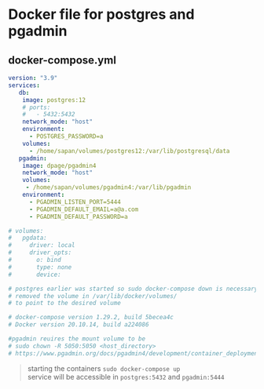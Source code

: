 # Docker file for postgres and pgadmin

## docker-compose.yml
```yaml
version: "3.9"
services:
   db:
    image: postgres:12
    # ports:
    #   - 5432:5432
    network_mode: "host"  
    environment:
      - POSTGRES_PASSWORD=a
    volumes:
      - /home/sapan/volumes/postgres12:/var/lib/postgresql/data
   pgadmin:
    image: dpage/pgadmin4 
    network_mode: "host"  
    volumes:
     - /home/sapan/volumes/pgadmin4:/var/lib/pgadmin
    environment:
      - PGADMIN_LISTEN_PORT=5444
      - PGADMIN_DEFAULT_EMAIL=a@a.com
      - PGADMIN_DEFAULT_PASSWORD=a

# volumes:
#   pgdata:
#     driver: local
#     driver_opts:
#       o: bind
#       type: none
#       device: 

# postgres earlier was started so sudo docker-compose down is necessary to release the resources
# removed the volume in /var/lib/docker/volumes/
# to point to the desired volume

# docker-compose version 1.29.2, build 5becea4c
# Docker version 20.10.14, build a224086

#pgadmin reuires the mount volume to be 
# sudo chown -R 5050:5050 <host_directory>
# https://www.pgadmin.org/docs/pgadmin4/development/container_deployment.html
```

> starting the containers `sudo docker-compose up` <br>
> service will be accessible in `postgres:5432` and `pgadmin:5444`



